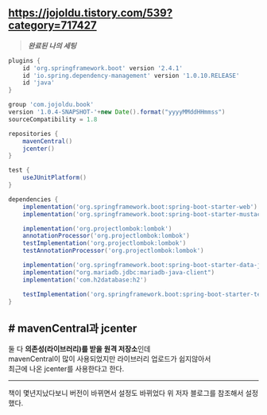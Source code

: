## https://jojoldu.tistory.com/539?category=717427

> ***완료된 나의 세팅***
```gradle
plugins {
    id 'org.springframework.boot' version '2.4.1'
    id 'io.spring.dependency-management' version '1.0.10.RELEASE'
    id 'java'
}

group 'com.jojoldu.book'
version '1.0.4-SNAPSHOT-'+new Date().format("yyyyMMddHHmmss")
sourceCompatibility = 1.8

repositories {
    mavenCentral()
    jcenter()
}

test {
    useJUnitPlatform()
}

dependencies {
    implementation('org.springframework.boot:spring-boot-starter-web')
    implementation('org.springframework.boot:spring-boot-starter-mustache')

    implementation('org.projectlombok:lombok')
    annotationProcessor('org.projectlombok:lombok')
    testImplementation('org.projectlombok:lombok')
    testAnnotationProcessor('org.projectlombok:lombok')

    implementation('org.springframework.boot:spring-boot-starter-data-jpa')
    implementation("org.mariadb.jdbc:mariadb-java-client")
    implementation('com.h2database:h2')

    testImplementation('org.springframework.boot:spring-boot-starter-test')
}
```

## # mavenCentral과 jcenter
둘 다 **의존성(라이브러리)를 받을 원격 저장소**인데  
mavenCentral이 많이 사용되었지만 라이브러리 업로드가 쉽지않아서  
최근에 나온 jcenter를 사용한다고 한다.  

---
책이 몇년지났다보니 버전이 바뀌면서 설정도 바뀌었다
위 저자 블로그를 참조해서 설정했다.